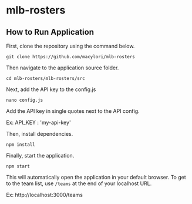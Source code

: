 # mlb-rosters

## How to Run Application

First, clone the repository using the command below.

```
git clone https://github.com/macylori/mlb-rosters
```

Then navigate to the application source folder.

```
cd mlb-rosters/mlb-rosters/src
```
Next, add the API key to the config.js

```
nano config.js
```
Add the API key in single quotes next to the API config.

Ex: API_KEY : 'my-api-key'

Then, install dependencies.

```
npm install
```

Finally, start the application.

```
npm start
```

This will automatically open the application in your default browser. To get to the team list, use ```/teams``` at the end of your localhost URL.

Ex: http://localhost:3000/teams
